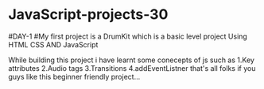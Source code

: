 # JavaScript-projects-30
#DAY-1
#My first project is a DrumKit which is a basic level project  Using HTML CSS AND JavaScript 

While building this project i have learnt some conecepts of js such as
1.Key attributes
2.Audio tags
3.Transitions
4.addEventListner
  that's all folks if you guys like this beginner friendly project...
